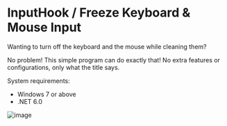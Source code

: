 # InputHook / Freeze Keyboard & Mouse Input
Wanting to turn off the keyboard and the mouse while cleaning them?

No problem! This simple program can do exactly that! No extra features or configurations, only what the title says.

System requirements:
- Windows 7 or above
- .NET 6.0

![image](https://user-images.githubusercontent.com/74312301/210665941-45439955-6c92-432c-a27c-d2aa3461a7c3.png)

